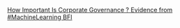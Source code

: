 [How Important Is Corporate Governance ? Evidence from #MachineLearning   BFI](https://qi.tc/qi/117794)